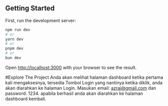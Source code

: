 
## Getting Started

First, run the development server:

```bash
npm run dev
# or
yarn dev
# or
pnpm dev
# or
bun dev
```

Open [http://localhost:3000](http://localhost:3000) with your browser to see the result.

#Explore The Project
Anda akan melihat halaman dashboard ketika pertama kali mengaksesnya, tersedia Tombol Login yang nantinya ketika diklik, anda akan diarahkan ke halaman Login.
Masukan email: azrai@gmail.com dan password: 1234. apabila berhasil anda akan diarahkan ke halaman dashboard kembali.
